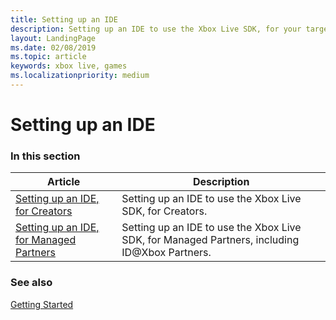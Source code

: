 ```yaml
---
title: Setting up an IDE
description: Setting up an IDE to use the Xbox Live SDK, for your target platforms.
layout: LandingPage
ms.date: 02/08/2019
ms.topic: article
keywords: xbox live, games
ms.localizationpriority: medium
---
```


# Setting up an IDE


### In this section

| Article | Description |
|---------|-------------|
| [Setting up an IDE, for Creators](creators/index.md) | Setting up an IDE to use the Xbox Live SDK, for Creators.  |
| [Setting up an IDE, for Managed Partners](managed-partners/index.md) | Setting up an IDE to use the Xbox Live SDK, for Managed Partners, including ID@Xbox Partners. |


### See also

[Getting Started](../index.md)
